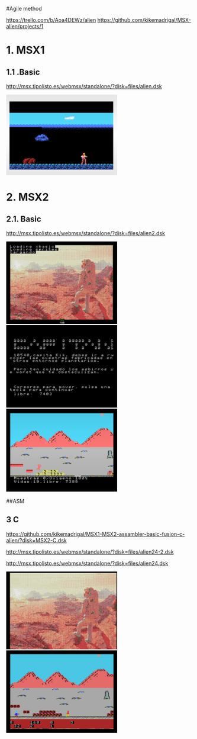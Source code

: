 #Agile method

https://trello.com/b/Aoa4DEWz/alien
https://github.com/kikemadrigal/MSX-alien/projects/1


# 1. MSX1

## 1.1 .Basic

http://msx.tipolisto.es/webmsx/standalone/?disk=files/alien.dsk

<img src=images\1.PNG width=300px />




# 2. MSX2

## 2.1. Basic

http://msx.tipolisto.es/webmsx/standalone/?disk=files/alien2.dsk

<img src=images\2.PNG width=300px />
<img src=images\2-1.PNG width=300px />
<img src=images\2-2.PNG width=300px />

##ASM




## 3 C

https://github.com/kikemadrigal/MSX1-MSX2-assambler-basic-fusion-c-alien/?disk=MSX2-C.dsk


http://msx.tipolisto.es/webmsx/standalone/?disk=files/alien24-2.dsk

http://msx.tipolisto.es/webmsx/standalone/?disk=files/alien24.dsk

<img src=images\3.PNG width=300px />
<img src=images\3-1.PNG width=300px />